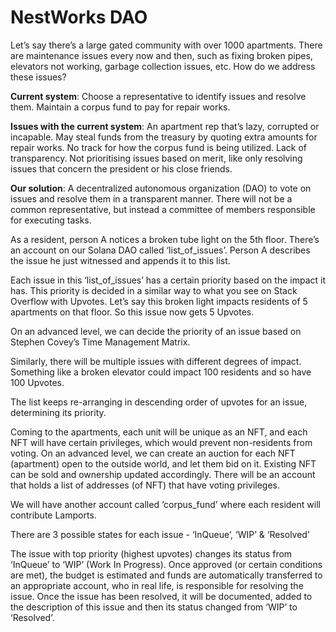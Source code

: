# NestWorks DAO

Let’s say there’s a large gated community with over 1000 apartments. There are maintenance issues every now and then, such as fixing broken pipes, elevators not working, garbage collection issues, etc. How do we address these issues?

**Current system**: Choose a representative to identify issues and resolve them. Maintain a corpus fund to pay for repair works. 

**Issues with the current system**: An apartment rep that’s lazy, corrupted or incapable. May steal funds from the treasury by quoting extra amounts for repair works. No track for how the corpus fund is being utilized. Lack of transparency. Not prioritising issues based on merit, like only resolving issues that concern the president or his close friends. 

**Our solution**: A decentralized autonomous organization (DAO) to vote on issues and resolve them in a transparent manner. There will not be a common representative, but instead a committee of members responsible for executing tasks. 

As a resident, person A notices a broken tube light on the 5th floor. There’s an account on our Solana DAO called ‘list_of_issues’. Person A describes the issue he just witnessed and appends it to this list. 

Each issue in this ‘list_of_issues’ has a certain priority based on the impact it has. This priority is decided in a similar way to what you see on Stack Overflow with Upvotes. Let’s say this broken light impacts residents of 5 apartments on that floor. So this issue now gets 5 Upvotes. 

On an advanced level, we can decide the priority of an issue based on Stephen Covey’s Time Management Matrix. 

Similarly, there will be multiple issues with different degrees of impact. Something like a broken elevator could impact 100 residents and so have 100 Upvotes. 

The list keeps re-arranging in descending order of upvotes for an issue, determining its priority.

Coming to the apartments, each unit will be unique as an NFT, and each NFT will have certain privileges, which would prevent non-residents from voting. On an advanced level, we can create an auction for each NFT (apartment) open to the outside world, and let them bid on it. Existing NFT can be sold and ownership updated accordingly. There will be an account that holds a list of addresses (of NFT) that have voting privileges.

We will have another account called ‘corpus_fund’ where each resident will contribute Lamports. 

There are 3 possible states for each issue - ‘InQueue’, ‘WIP’ & ‘Resolved’

The issue with top priority (highest upvotes) changes its status from ‘InQueue’ to ‘WIP’ (Work In Progress). Once approved (or certain conditions are met), the budget is estimated and funds are automatically transferred to an appropriate account, who in real life, is responsible for resolving the issue. Once the issue has been resolved, it will be documented, added to the description of this issue and then its status changed from ‘WIP’ to ‘Resolved’.
